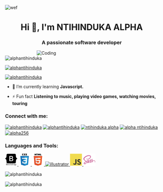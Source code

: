 ![wef](https://user-images.githubusercontent.com/99394374/169623806-62c30694-016c-46c1-acdb-fca766479930.gif)

<h1 align="center">Hi 👋, I'm NTIHINDUKA ALPHA</h1>
<h3 align="center">A passionate software developer</h3>
<img align="right" alt="Coding" width="400" src="https://c.tenor.com/2uyENRmiUt0AAAAC/coding.gif">

<p align="left"> <img src="https://komarev.com/ghpvc/?username=alphantihinduka&label=Profile%20views&color=0e75b6&style=flat" alt="alphantihinduka" /> </p>

<p align="left"> <a href="https://github.com/ryo-ma/github-profile-trophy"><img src="https://github-profile-trophy.vercel.app/?username=alphantihinduka" alt="alphantihinduka" /></a> </p>

<p align="left"> <a href="https://twitter.com/alphantihinduka" target="blank"><img src="https://img.shields.io/twitter/follow/alphantihinduka?logo=twitter&style=for-the-badge" alt="alphantihinduka" /></a> </p>

- 🌱 I’m currently learning **Javascript.**

- ⚡ Fun fact **Listening to music, playing video games, watching movies, touring**

<h3 align="left">Connect with me:</h3>
<p align="left">
<a href="https://twitter.com/alphantihinduka" target="blank"><img align="center" src="https://raw.githubusercontent.com/rahuldkjain/github-profile-readme-generator/master/src/images/icons/Social/twitter.svg" alt="alphantihinduka" height="30" width="40" /></a>
<a href="https://linkedin.com/in/alphantihinduka" target="blank"><img align="center" src="https://raw.githubusercontent.com/rahuldkjain/github-profile-readme-generator/master/src/images/icons/Social/linked-in-alt.svg" alt="alphantihinduka" height="30" width="40" /></a>
<a href="https://fb.com/ntihinduka alpha" target="blank"><img align="center" src="https://raw.githubusercontent.com/rahuldkjain/github-profile-readme-generator/master/src/images/icons/Social/facebook.svg" alt="ntihinduka alpha" height="30" width="40" /></a>
<a href="https://instagram.com/alpha ntihinduka" target="blank"><img align="center" src="https://raw.githubusercontent.com/rahuldkjain/github-profile-readme-generator/master/src/images/icons/Social/instagram.svg" alt="alpha ntihinduka" height="30" width="40" /></a>
<a href="https://www.hackerrank.com/alpha256" target="blank"><img align="center" src="https://raw.githubusercontent.com/rahuldkjain/github-profile-readme-generator/master/src/images/icons/Social/hackerrank.svg" alt="alpha256" height="30" width="40" /></a>
</p>

<h3 align="left">Languages and Tools:</h3>
<p align="left"> <a href="https://getbootstrap.com" target="_blank" rel="noreferrer"> <img src="https://raw.githubusercontent.com/devicons/devicon/master/icons/bootstrap/bootstrap-plain-wordmark.svg" alt="bootstrap" width="40" height="40"/> </a> <a href="https://www.w3schools.com/css/" target="_blank" rel="noreferrer"> <img src="https://raw.githubusercontent.com/devicons/devicon/master/icons/css3/css3-original-wordmark.svg" alt="css3" width="40" height="40"/> </a> <a href="https://www.w3.org/html/" target="_blank" rel="noreferrer"> <img src="https://raw.githubusercontent.com/devicons/devicon/master/icons/html5/html5-original-wordmark.svg" alt="html5" width="40" height="40"/> </a> <a href="https://www.adobe.com/in/products/illustrator.html" target="_blank" rel="noreferrer"> <img src="https://www.vectorlogo.zone/logos/adobe_illustrator/adobe_illustrator-icon.svg" alt="illustrator" width="40" height="40"/> </a> <a href="https://developer.mozilla.org/en-US/docs/Web/JavaScript" target="_blank" rel="noreferrer"> <img src="https://raw.githubusercontent.com/devicons/devicon/master/icons/javascript/javascript-original.svg" alt="javascript" width="40" height="40"/> </a> <a href="https://sass-lang.com" target="_blank" rel="noreferrer"> <img src="https://raw.githubusercontent.com/devicons/devicon/master/icons/sass/sass-original.svg" alt="sass" width="40" height="40"/> </a> </p>

<p><img align="center" src="https://github-readme-stats.vercel.app/api/top-langs?username=alphantihinduka&show_icons=true&locale=en&layout=compact" alt="alphantihinduka" /></p>

<p><img align="center" src="https://github-readme-streak-stats.herokuapp.com/?user=alphantihinduka&" alt="alphantihinduka" /></p>
